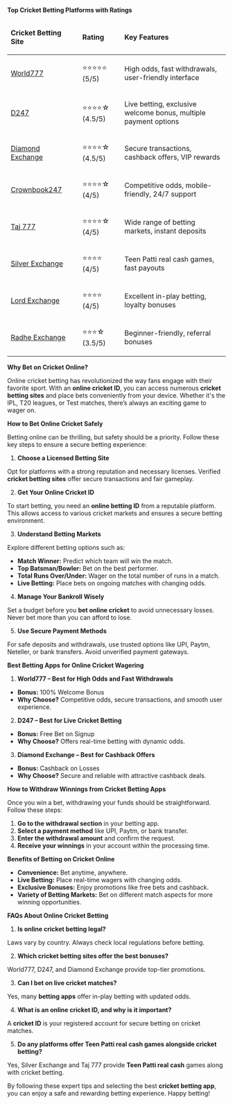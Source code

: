 <p><strong>Top Cricket Betting Platforms with Ratings</strong></p>
<table>
<thead>
<tr>
<td>
<p><strong>Cricket Betting Site</strong></p>
</td>
<td>
<p><strong>&nbsp;</strong></p>
</td>
<td>
<p><strong>Rating</strong></p>
</td>
<td>
<p><strong>Key Features</strong></p>
</td>
</tr>
</thead>
<tbody>
<tr>
<td>
<p><a href="https://world777signup.com/">World777</a></p>
</td>
<td>
<p>&nbsp;</p>
</td>
<td>
<p>⭐⭐⭐⭐⭐ (5/5)</p>
</td>
<td>
<p>High odds, fast withdrawals, user-friendly interface</p>
</td>
</tr>
<tr>
<td>
<p><a href="https://d247signup.com/">D247</a></p>
</td>
<td>
<p>&nbsp;</p>
</td>
<td>
<p>⭐⭐⭐⭐☆ (4.5/5)</p>
</td>
<td>
<p>Live betting, exclusive welcome bonus, multiple payment options</p>
</td>
</tr>
<tr>
<td>
<p><a href="http://diamondsexchangecom.com/">Diamond Exchange</a></p>
</td>
<td>
<p>&nbsp;</p>
</td>
<td>
<p>⭐⭐⭐⭐☆ (4.5/5)</p>
</td>
<td>
<p>Secure transactions, cashback offers, VIP rewards</p>
</td>
</tr>
<tr>
<td>
<p><a href="http://diamondsexchangecom.com/">Crownbook247</a></p>
</td>
<td>
<p>&nbsp;</p>
</td>
<td>
<p>⭐⭐⭐⭐☆ (4/5)</p>
</td>
<td>
<p>Competitive odds, mobile-friendly, 24/7 support</p>
</td>
</tr>
<tr>
<td>
<p><a href="https://taj007com.com/">Taj 777</a></p>
</td>
<td>
<p>&nbsp;</p>
</td>
<td>
<p>⭐⭐⭐⭐☆ (4/5)</p>
</td>
<td>
<p>Wide range of betting markets, instant deposits</p>
</td>
</tr>
<tr>
<td>
<p><a href="https://silverrexchcom.com/">Silver Exchange</a></p>
</td>
<td>
<p>&nbsp;</p>
</td>
<td>
<p>⭐⭐⭐⭐ (4/5)</p>
</td>
<td>
<p>Teen Patti real cash games, fast payouts</p>
</td>
</tr>
<tr>
<td>
<p><a href="https://lordsexchangeid.com/">Lord Exchange</a></p>
</td>
<td>
<p>&nbsp;</p>
</td>
<td>
<p>⭐⭐⭐⭐ (4/5)</p>
</td>
<td>
<p>Excellent in-play betting, loyalty bonuses</p>
</td>
</tr>
<tr>
<td>
<p><a href="https://radheexchxyz.com/">Radhe Exchange</a></p>
</td>
<td>
<p>&nbsp;</p>
</td>
<td>
<p>⭐⭐⭐☆ (3.5/5)</p>
</td>
<td>
<p>Beginner-friendly, referral bonuses</p>
</td>
</tr>
</tbody>
</table>
<p><strong>Why Bet on Cricket Online?</strong></p>
<p>Online cricket betting has revolutionized the way fans engage with their favorite sport. With an <strong>online cricket ID</strong>, you can access numerous <strong>cricket betting sites</strong> and place bets conveniently from your device. Whether it's the IPL, T20 leagues, or Test matches, there&rsquo;s always an exciting game to wager on.</p>
<p><strong>How to Bet Online Cricket Safely</strong></p>
<p>Betting online can be thrilling, but safety should be a priority. Follow these key steps to ensure a secure betting experience:</p>
<ol>
<li><strong> Choose a Licensed Betting Site</strong></li>
</ol>
<p>Opt for platforms with a strong reputation and necessary licenses. Verified <strong>cricket betting sites</strong> offer secure transactions and fair gameplay.</p>
<ol start="2">
<li><strong> Get Your Online Cricket ID</strong></li>
</ol>
<p>To start betting, you need an <strong>online betting ID</strong> from a reputable platform. This allows access to various cricket markets and ensures a secure betting environment.</p>
<ol start="3">
<li><strong> Understand Betting Markets</strong></li>
</ol>
<p>Explore different betting options such as:</p>
<ul>
<li><strong>Match Winner:</strong> Predict which team will win the match.</li>
<li><strong>Top Batsman/Bowler:</strong> Bet on the best performer.</li>
<li><strong>Total Runs Over/Under:</strong> Wager on the total number of runs in a match.</li>
<li><strong>Live Betting:</strong> Place bets on ongoing matches with changing odds.</li>
</ul>
<ol start="4">
<li><strong> Manage Your Bankroll Wisely</strong></li>
</ol>
<p>Set a budget before you <strong>bet online cricket</strong> to avoid unnecessary losses. Never bet more than you can afford to lose.</p>
<ol start="5">
<li><strong> Use Secure Payment Methods</strong></li>
</ol>
<p>For safe deposits and withdrawals, use trusted options like UPI, Paytm, Neteller, or bank transfers. Avoid unverified payment gateways.</p>
<p><strong>Best Betting Apps for Online Cricket Wagering</strong></p>
<ol>
<li><strong> World777 &ndash; Best for High Odds and Fast Withdrawals</strong></li>
</ol>
<ul>
<li><strong>Bonus:</strong> 100% Welcome Bonus</li>
<li><strong>Why Choose?</strong> Competitive odds, secure transactions, and smooth user experience.</li>
</ul>
<ol start="2">
<li><strong> D247 &ndash; Best for Live Cricket Betting</strong></li>
</ol>
<ul>
<li><strong>Bonus:</strong> Free Bet on Signup</li>
<li><strong>Why Choose?</strong> Offers real-time betting with dynamic odds.</li>
</ul>
<ol start="3">
<li><strong> Diamond Exchange &ndash; Best for Cashback Offers</strong></li>
</ol>
<ul>
<li><strong>Bonus:</strong> Cashback on Losses</li>
<li><strong>Why Choose?</strong> Secure and reliable with attractive cashback deals.</li>
</ul>
<p><strong>How to Withdraw Winnings from Cricket Betting Apps</strong></p>
<p>Once you win a bet, withdrawing your funds should be straightforward. Follow these steps:</p>
<ol>
<li><strong>Go to the withdrawal section</strong> in your betting app.</li>
<li><strong>Select a payment method</strong> like UPI, Paytm, or bank transfer.</li>
<li><strong>Enter the withdrawal amount</strong> and confirm the request.</li>
<li><strong>Receive your winnings</strong> in your account within the processing time.</li>
</ol>
<p><strong>Benefits of Betting on Cricket Online</strong></p>
<ul>
<li><strong>Convenience:</strong> Bet anytime, anywhere.</li>
<li><strong>Live Betting:</strong> Place real-time wagers with changing odds.</li>
<li><strong>Exclusive Bonuses:</strong> Enjoy promotions like free bets and cashback.</li>
<li><strong>Variety of Betting Markets:</strong> Bet on different match aspects for more winning opportunities.</li>
</ul>
<p><strong>FAQs About Online Cricket Betting</strong></p>
<ol>
<li><strong> Is online cricket betting legal?</strong></li>
</ol>
<p>Laws vary by country. Always check local regulations before betting.</p>
<ol start="2">
<li><strong> Which cricket betting sites offer the best bonuses?</strong></li>
</ol>
<p>World777, D247, and Diamond Exchange provide top-tier promotions.</p>
<ol start="3">
<li><strong> Can I bet on live cricket matches?</strong></li>
</ol>
<p>Yes, many <strong>betting apps</strong> offer in-play betting with updated odds.</p>
<ol start="4">
<li><strong> What is an online cricket ID, and why is it important?</strong></li>
</ol>
<p>A <strong>cricket ID</strong> is your registered account for secure betting on cricket matches.</p>
<ol start="5">
<li><strong> Do any platforms offer Teen Patti real cash games alongside cricket betting?</strong></li>
</ol>
<p>Yes, Silver Exchange and Taj 777 provide <strong>Teen Patti real cash</strong> games along with cricket betting.</p>
<p>By following these expert tips and selecting the best <strong>cricket betting app</strong>, you can enjoy a safe and rewarding betting experience. Happy betting!</p>

